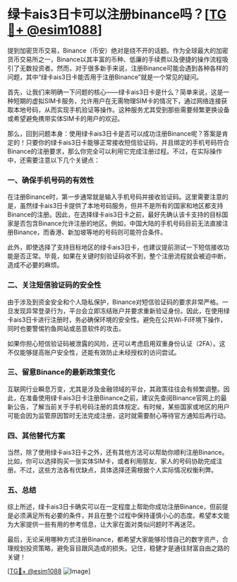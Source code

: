 # 绿卡ais3日卡可以注册binance吗？[[TG💪+ @esim1088](https://t.me/s/esim1088)]

提到加密货币交易，Binance（币安）绝对是绕不开的话题。作为全球最大的加密货币交易所之一，Binance以其丰富的币种、低廉的手续费以及便捷的操作流程吸引了无数投资者。然而，对于很多新手来说，注册Binance可能会遇到各种各样的问题，其中“绿卡ais3日卡能否用于注册Binance”就是一个常见的疑问。

首先，让我们来明确一下问题的核心——绿卡ais3日卡是什么？简单来说，这是一种短期的虚拟SIM卡服务，允许用户在无需物理SIM卡的情况下，通过网络连接获取本地号码，从而实现手机验证等操作。这种服务尤其受到那些需要频繁更换设备或希望避免携带实体SIM卡的用户的欢迎。

那么，回到问题本身：使用绿卡ais3日卡是否可以成功注册Binance呢？答案是肯定的！只要你的绿卡ais3日卡能够正常接收短信验证码，并且绑定的手机号码符合Binance的注册要求，那么你完全可以利用它完成注册过程。不过，在实际操作中，还需要注意以下几个关键点：

### 一、确保手机号码的有效性

在注册Binance时，第一步通常就是输入手机号码并接收验证码。这里需要注意的是，虽然绿卡ais3日卡提供了本地号码服务，但并不是所有的国家和地区都支持Binance的注册。因此，在选择绿卡ais3日卡之前，最好先确认该卡支持的目标国家是否包含Binance允许注册的地区。例如，中国大陆的手机号码目前无法直接注册Binance，而香港、新加坡等地的号码则可能符合条件。

此外，即使选择了支持目标地区的绿卡ais3日卡，也建议提前测试一下短信接收功能是否正常。毕竟，如果在关键时刻验证码收不到，整个注册流程就会被迫中断，造成不必要的麻烦。

### 二、关注短信验证码的安全性

由于涉及到资金安全和个人隐私保护，Binance对短信验证码的要求非常严格。一旦发现异常登录行为，平台会立即冻结账户并要求重新验证身份。因此，在使用绿卡ais3日卡进行注册时，务必确保环境的安全性。避免在公共Wi-Fi环境下操作，同时也要警惕钓鱼网站或恶意软件的攻击。

如果你担心短信验证码被泄露的风险，还可以考虑启用双重身份认证（2FA）。这不仅能够提高账户安全性，还能有效防止未经授权的访问尝试。

### 三、留意Binance的最新政策变化

互联网行业瞬息万变，尤其是涉及金融领域的平台，其政策往往会有频繁调整。因此，在准备使用绿卡ais3日卡注册Binance之前，建议先查阅Binance官网上的最新公告，了解当前关于手机号码注册的具体规定。有时候，某些国家或地区的用户可能会因为监管原因暂时无法完成注册，这时就需要耐心等待官方通知后再行动。

### 四、其他替代方案

当然，除了使用绿卡ais3日卡之外，还有其他方法可以帮助你顺利注册Binance。比如，你可以选择购买一张实体SIM卡，或者利用朋友、家人的号码协助完成注册。不过，这些方法各有优缺点，具体选择还需根据个人实际情况权衡利弊。

### 五、总结

综上所述，绿卡ais3日卡确实可以在一定程度上帮助你成功注册Binance，但前提是必须满足所有必要的条件，并且在整个过程中保持谨慎小心的态度。希望本文能为大家提供一些有用的参考信息，让大家在面对类似问题时不再迷茫。

最后，无论采用哪种方式注册Binance，都希望大家能够珍惜自己的数字资产，合理规划投资策略，避免盲目跟风造成的损失。记住，稳健才是通往财富自由之路的关键！

[[TG💪+ @esim1088](https://t.me/s/esim1088) ![Image](https://i.postimg.cc/4NQfJmqS/Snipaste-2025-05-13-00-14-12.png)]